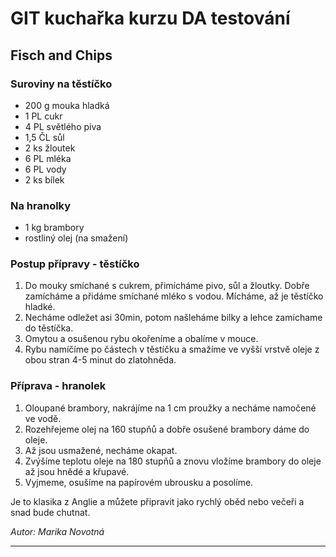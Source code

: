 # GIT kuchařka kurzu DA testování

## Fisch and Chips 

### Suroviny na těstíčko
* 200 g mouka hladká
* 1 PL cukr
* 4 PL světlého piva
* 1,5 ČL sůl
* 2 ks žloutek
* 6 PL mléka
* 6 PL vody
* 2 ks bílek

### Na hranolky
* 1 kg brambory
* rostliný olej (na smažení)

### Postup přípravy - těstíčko 
1. Do mouky smíchané s cukrem, přimícháme pivo, sůl
   a žloutky. Dobře zamícháme a přidáme smíchané mléko s vodou. Mícháme, až je těstíčko hladké.
3. Necháme odležet asi 30min, potom našleháme bilky a lehce zamíchame do těstíčka.
4. Omytou a osušenou rybu okořeníme a obalíme v mouce.
5. Rybu namíčíme po částech v těstíčku a smažíme ve vyšší vrstvě oleje z obou stran 4-5 minut do zlatohněda.

### Příprava - hranolek
1. Oloupané brambory, nakrájíme na 1 cm proužky a necháme namočené ve vodě.
2. Rozehřejeme olej na 160 stupňů a dobře osušené brambory dáme do oleje.
3. Až jsou usmažené, necháme okapat.
4. Zvýšíme teplotu oleje na 180 stupňů a znovu vložíme brambory do oleje až jsou hnědé a křupavé.
5. Vyjmeme, osušíme na papírovém ubrousku a posolíme.
 

Je to klasika z Anglie a můžete připravit jako rychlý oběd nebo večeři a snad bude chutnat.

_Autor: Marika Novotná_

---
